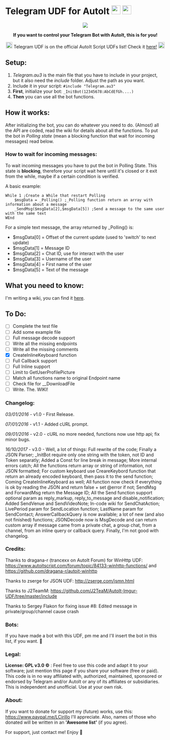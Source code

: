 # Telegram UDF for AutoIt <img src="https://s30.postimg.org/h95ulyoap/telegram_icon.png" width="28"> <img src="https://s27.postimg.org/3oe3w5l4j/autoit_icon.png" width="28">

<p align="center">
  <img src="https://s27.postimg.org/8nstpg3v7/Def_Banner.png"><br>
</p>
<p align="center">
<b>If you want to control your Telegram Bot with AutoIt, this is for you!</b><br>
</p>
<p align="center">
  <img src="http://icons.iconarchive.com/icons/paomedia/small-n-flat/1024/star-icon.png" width="20">
  Telegram UDF is on the official AutoIt Script UDFs list! Check it <a href="https://www.autoitscript.com/wiki/User_Defined_Functions#Social_Media_and_other_Website_API">here!</a></b>
  <img src="http://icons.iconarchive.com/icons/paomedia/small-n-flat/1024/star-icon.png" width="20">
</p>

## Setup:

1. _Telegram.au3_ is the main file that you have to include in your project, but it also need the _include_ folder. Adjust the path as you want.
2. Include it in your script: `#include "Telegram.au3"`
3. **First**, initialize your bot: `_InitBot(12345678:AbCdEfGh....)`
4. **Then** you can use all the bot functions.

## How it works:
After initializing the bot, you can do whatever you need to do. (Almost) all the API are coded, read the wiki for details about all the functions. To put the bot in _Polling state_ (mean a blocking function that wait for incoming messages) read below.

### How to wait for incoming messages:

To wait incoming messages you have to put the bot in Polling State. This state is **blocking**, therefore your script wait here until it's closed or it exit from the while, maybe if a certain condition is verified.

A basic example:

```autoit
While 1 ;Create a While that restart Polling
	$msgData = _Polling() ;_Polling function return an array with information about a message
	_SendMsg($msgData[2],$msgData[5]) ;Send a message to the same user with the same text
WEnd
```
For a simple text message, the array returned by _Polling() is:
*	$msgData[0] = Offset of the current update (used to 'switch' to next update)
*	$msgData[1] = Message ID
*	$msgData[2] = Chat ID, use for interact with the user
*	$msgData[3] = Username of the user
*	$msgData[4] = First name of the user
*	$msgData[5] = Text of the message

## What you need to know:
I'm writing a wiki, you can find it [here](https://github.com/xLinkOut/telegram-udf-autoit/wiki).

## To Do:

- [ ] Complete the test file
- [ ] Add some example file
- [ ] Full message decode support
- [ ] Write all the missing endpoints
- [ ] Write all the missing comments
- [x] CreateInlineKeyboard function
- [ ] Full Callback support
- [ ] Full Inline support
- [ ] Limit to GetUserProfilePicture
- [ ] Match all functions name to original Endpoint name
- [ ] Check file for \_\_DownloadFile
- [ ] Write. The. WIKI!

### Changelog:
_03/01/2016_ - v1.0 - First Release.

_07/01/2016_ - v1.1 - Added cURL prompt.

_09/01/2016_ - v2.0 - cURL no more needed, functions now use http api; fix minor bugs.

_16/10/2017_ - v3.0 - Well, a lot of things: Full rewrite of the code; Finally a JSON Parser; _InitBot require only one string with the token, not ID and Token separatly; Added a Const for line break in message; More internal errors catch; All the functions return array or string of information, not JSON formatted; For custom keyboard use CreareKeybord function that return an already encoded keyboard, then pass it to the send function; Coming CreateInlineKeyboard as well; All function now check if everything is ok by reading the JSON and return false + set @error if not; SendMsg and ForwardMsg return the Message ID; All the Send function support optional param as reply\_markup, reply\_to\_message and disable\_notification; Added SendVenue and SendVideoNote; In-code wiki for SendChatAction; LivePeriod param for SendLocation function; LastName param for SendContact; AnswerCallbackQuery is now available; a lot of new (and also not finished) functions; JSONDecode now is MsgDecode and can return custom array if message came from a private chat, a group chat, from a channel, from an inline query or callback query. Finally, I'm not good with changelog.


### Credits:
Thanks to dragana-r (trancexx on AutoIt Forum) for WinHttp UDF: https://www.autoitscript.com/forum/topic/84133-winhttp-functions/ and https://github.com/dragana-r/autoit-winhttp

Thanks to zserge for JSON UDF: http://zserge.com/jsmn.html

Thanks to J2TeamM: https://github.com/J2TeaM/AutoIt-Imgur-UDF/tree/master/include

Thanks to Sergey Flakon for fixing issue #8: Edited message in private/group/channel cause crash

### Bots:
If you have made a bot with this UDF, pm me and I'll insert the bot in this list, if you want. 🚀

### Legal:
**License: GPL v3.0 ©** : Feel free to use this code and adapt it to your software; just mention this page if you share your software (free or paid).
This code is in no way affiliated with, authorized, maintained, sponsored or endorsed by Telegram and/or AutoIt or any of its affiliates or subsidiaries. This is independent and unofficial. Use at your own risk.

### About:
If you want to donate for support my (future) works, use this: https://www.paypal.me/LCirillo
I'll appreciate. Also, names of those who donated will be written in an **'Awesome list'** (if you agree).

For support, just contact me! Enjoy 🎉
